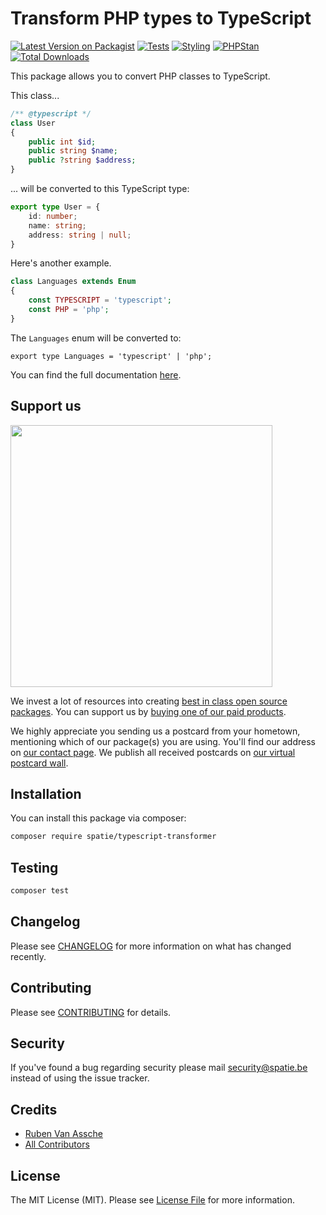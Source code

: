 # Transform PHP types to TypeScript

[![Latest Version on Packagist](https://img.shields.io/packagist/v/spatie/typescript-transformer.svg?style=flat-square)](https://packagist.org/packages/spatie/typescript-transformer)
[![Tests](https://github.com/spatie/typescript-transformer/workflows/run-tests/badge.svg)](https://github.com/spatie/typescript-transformer/actions?query=workflow%3Arun-tests)
[![Styling](https://github.com/spatie/typescript-transformer/workflows/Check%20&%20fix%20styling/badge.svg)](https://github.com/spatie/typescript-transformer/actions?query=workflow%3A%22Check+%26+fix+styling%22)
[![PHPStan](https://github.com/spatie/typescript-transformer/actions/workflows/phpstan.yml/badge.svg)](https://github.com/spatie/typescript-transformer/actions/workflows/phpstan.yml)
[![Total Downloads](https://img.shields.io/packagist/dt/spatie/typescript-transformer.svg?style=flat-square)](https://packagist.org/packages/spatie/typescript-transformer)

This package allows you to convert PHP classes to TypeScript. 

This class...

```php
/** @typescript */
class User
{
    public int $id;
    public string $name;
    public ?string $address;
}
```

... will be converted to this TypeScript type:

```ts
export type User = {
    id: number;
    name: string;
    address: string | null;
}
```

Here's another example.

```php
class Languages extends Enum
{
    const TYPESCRIPT = 'typescript';
    const PHP = 'php';
}
```

The `Languages` enum will be converted to:

```tsx
export type Languages = 'typescript' | 'php';
```

You can find the full documentation [here](https://docs.spatie.be/typescript-transformer/v2/introduction/).

## Support us

[<img src="https://github-ads.s3.eu-central-1.amazonaws.com/typescript-transformer.jpg?t=1" width="419px" />](https://spatie.be/github-ad-click/typescript-transformer)

We invest a lot of resources into creating [best in class open source packages](https://spatie.be/open-source). You can support us by [buying one of our paid products](https://spatie.be/open-source/support-us).

We highly appreciate you sending us a postcard from your hometown, mentioning which of our package(s) you are using. You'll find our address on [our contact page](https://spatie.be/about-us). We publish all received postcards on [our virtual postcard wall](https://spatie.be/open-source/postcards).

## Installation

You can install this package via composer:

```bash
composer require spatie/typescript-transformer
```

## Testing

``` bash
composer test
```

## Changelog

Please see [CHANGELOG](CHANGELOG.md) for more information on what has changed recently.

## Contributing

Please see [CONTRIBUTING](https://github.com/spatie/.github/blob/main/CONTRIBUTING.md) for details.

## Security

If you've found a bug regarding security please mail [security@spatie.be](mailto:security@spatie.be) instead of using the issue tracker.

## Credits

- [Ruben Van Assche](https://github.com/rubenvanassche)
- [All Contributors](../../contributors)

## License

The MIT License (MIT). Please see [License File](LICENSE.md) for more information.

